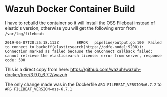 # Wazuh Docker Container Build

I have to rebuild the container so it will install the OSS Filebeat instead of elastic's version, otherwise you will get the following error from `/var/log/filebeat`:

```
2019-06-07T20:35:18.113Z        ERROR   pipeline/output.go:100  Failed to connect to backoff(elasticsearch(https://odfe-node1:9200)): Connection marked as failed because the onConnect callback failed: cannot retrieve the elasticsearch license: error from server, response code: 500
```

This is a direct copy from here: https://github.com/wazuh/wazuh-docker/tree/3.9.0_6.7.2/wazuh

The only change made was in the Dockerfile `ARG FILEBEAT_VERSION=6.7.2` to `ARG FILEBEAT_VERSION=oss-6.7.1`